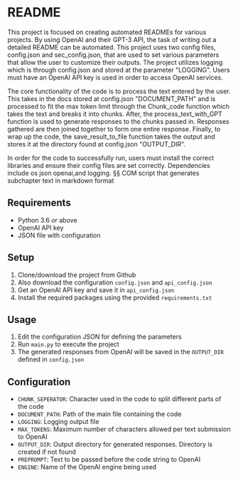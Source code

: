 # README

This project is focused on creating automated READMEs for various projects. By using OpenAI and their GPT-3 API, the task of writing out a detailed README can be automated. This project uses two config files, config.json and sec_config.json, that are used to set various parameters that allow the user to customize their outputs. The project utilizes logging which is through config.json and stored at the parameter "LOGGING". Users must have an OpenAI API key is used in order to access OpenAI services.

The core functionality of the code is to process the text entered by the user. This takes in the docs stored at config.json "DOCUMENT_PATH" and is processed to fit the max token limit through the Chunk_code function which takes the text and breaks it into chunks. After, the process_text_with_GPT function is used to generate responses to the chunks passed in. Responses gathered are then joined together to form one entire response. Finally, to wrap up the code, the save_result_to_file function takes the output and stores it at the directory found at config.json "OUTPUT_DIR".

In order for the code to successfully run, users must install the correct libraries and ensure their config files are set correctly. Dependencies include os json openai,and logging. §§ COM
script that generates subchapter text in markdown format

## Requirements
- Python 3.6 or above 
- OpenAI API key
- JSON file with configuration

## Setup

1. Clone/download the project from Github
2. Also download the configuration `config.json` and `api_config.json` 
3. Get an OpenAI API key and save it in `api_config.json`
4. Install the required packages using the provided `requirements.txt`

## Usage 

1. Edit the configuration JSON for defining the parameters
2. Run `main.py` to execute the project
3. The generated responses from OpenAI will be saved in the `OUTPUT_DIR` defined in `config.json`

## Configuration

- `CHUNK_SEPERATOR`: Character used in the code to split different parts of the code
- `DOCUMENT_PATH`: Path of the main file containing the code
- `LOGGING`: Logging output file
- `MAX_TOKENS`: Maximum number of characters allowed per text submission to OpenAI
- `OUTPUT_DIR`: Output directory for generated responses. Directory is created if not found
- `PREPROMPT`: Text to be passed before the code string to OpenAI
- `ENGINE`: Name of the OpenAI engine being used 